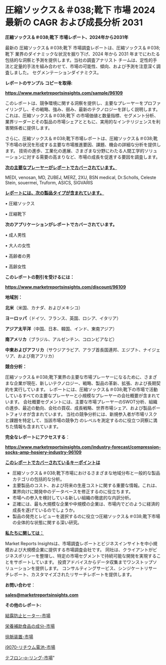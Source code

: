 # 圧縮ソックス＆＃038;靴下 市場 2024 最新の CAGR および成長分析 2031

<strong>圧縮ソックス＆＃038;靴下 市場レポート、2024年から2031年</strong>

最新の 圧縮ソックス＆＃038;靴下 市場調査レポートは、圧縮ソックス＆＃038;靴下 業界のダイナミックな状況を掘り下げ、2024 年から 2031 年までにわたる包括的な洞察と予測を提供します。当社の調査アナリスト チームは、定性的手法と定量的手法を組み合わせて、市場の可能性、傾向、および予測を注意深く調査しました。 セグメンテーションダイナミクス。



<strong>レポートのサンプル コピーを取得:</strong> <a href=https://www.marketreportsinsights.com/sample/96109>

<strong><u>https://www.marketreportsinsights.com/sample/96109</u></strong></a>

このレポートは、競争環境に関する洞察を提供し、主要なプレーヤーをプロファイリングし、その戦略、強み、弱み、最新のテクノロジーを詳しく説明します。 これは、圧縮ソックス＆＃038;靴下 の市場価値と数量指標、セグメント分析、業界リーダーとその製品の市場シェアとともに、実用的なインテリジェンスを利害関係者に提供します。

さらに、圧縮ソックス＆＃038;靴下市場レポートは、圧縮ソックス＆＃038;靴下市場の状況を形成する主要な市場推進要因、課題、機会の詳細な分析を提供します。 技術の進歩、工業化の進展、さまざまな分野にわたる人間工学的ソリューションに対する需要の高まりなど、市場の成長を促進する要因を調査します。



<strong><u>次の主要なプレーヤーがレポートでカバーされています。</u></strong>

MEDI, venosan, MD, ZUBEJ, MERZ, 2XU, BSN medical, Dr.Scholls, Celeste Stein, souermei, Truform, ASICS, SIGVARIS



<strong><u><b>レポートには、次の製品タイプが含まれています。</b></u></strong>

• 圧縮ソックス

• 圧縮靴下



<strong><b>次のアプリケーションがレポートでカバーされています。</b></strong>

• 成人男性

• 大人の女性

• 高齢者の男

• 高齢女性



<strong><b>このレポートの割引を受けるには：</b></strong><a href=https://www.marketreportsinsights.com/discount/96109>

<strong><u>https://www.marketreportsinsights.com/discount/96109</u></strong></a>



<strong>地域別：</strong>



<strong>北米</strong>（米国、カナダ、およびメキシコ）



<strong>ヨーロッパ</strong>（ドイツ、フランス、英国、ロシア、イタリア）



<strong>アジア太平洋</strong>（中国、日本、韓国、インド、東南アジア）



<strong>南アメリカ</strong>（ブラジル、アルゼンチン、コロンビアなど）



<strong>中東およびアフリカ</strong>（サウジアラビア、アラブ首長国連邦、エジプト、ナイジェリア、および南アフリカ）



<strong>競合分析：</strong>

圧縮ソックス＆＃038;靴下業界の主要な市場プレーヤーになるために、さまざまな企業が現在、新しいテクノロジー、戦略、製品の革新、拡張、および長期契約を実行しています。 レポートには、圧縮ソックス＆＃038;靴下の市場で活動しているすべての主要なプレーヤーと小規模なプレーヤーの会社概要が含まれています。 会社概要セグメントには、主要な市場プレーヤーのSWOT分析、組織の進歩、最近の動向、会社の買収、成長戦略、世界市場シェア、および製品ポートフォリオが含まれています。 当社の競争分析には、新規参入者が市場リスクと課題を特定して、当該市場の競争力 のレベルを測定するのに役立つ洞察に満ちた情報も含まれています。



<strong>完全なレポートにアクセスする</strong>：

<a href=https://www.marketreportsinsights.com/industry-forecast/compression-socks-amp-hosiery-industry-96109>

<strong><u>https://www.marketreportsinsights.com/industry-forecast/compression-socks-amp-hosiery-industry-96109</u></strong></a>



<strong><u><b>このレポートでカバーされているキーポイントは</b></u></strong>
<ul>
  <li>圧縮ソックス＆＃038;靴下市場におけるさまざまな地域分布と一般的な製品カテゴリの包括的な分析。</li>
  <li>主要製品のコスト、および将来の生産コストに関する重要な情報。これは、業界向けに開発中のデータベースを修正するのに役立ちます。</li>
  <li>市場への参入を検討している新しい組織の徹底的な内訳分析。</li>
  <li>正確には、最も大規模な企業や中規模の企業は、市場内でどのように経済的成長を遂げているのでしょうか。</li>
  <li>製品の発売とレビューを選択するのに役立つ圧縮ソックス＆＃038;靴下市場の全体的な状態に関する深い研究。</li>
</ul>


<strong><u><b>私たちに関しては：</b></u></strong>

Market Reports Insightsは、市場調査レポートとビジネスインサイトを中小規模および大規模企業に提供する市場調査会社です。 同社は、クライアントがビジネスポリシーを整理し、特定の市場セグメントで持続可能な開発を実現することをサポートしています。 投資アドバイスからデータ収集までワンストップソリューションを提供します。 コンサルティングサービス、シンジケートリサーチレポート、カスタマイズされたリサーチレポートを提供します。



<strong><b>お問い合わせ</b></strong>：

<a href=mailto:sales@marketreportsinsights.com>

<strong><u>sales@marketreportsinsights.com</u></strong></a>



<strong>その他のレポート:</strong>

<a href=https://www.linkedin.com/pulse/結露防止ヒーター-市場-2023-総利益と主要ベンダー-2030-data-dive-discoveries-24-analysis-8bmxf/>結露防止ヒーター-市場</a>

<a href=https://www.linkedin.com/pulse/栄養補助食品の成分-市場-2023-swot-分析と最新イノベーション-idjbf/>栄養補助食品の成分-市場</a>

<a href=https://www.linkedin.com/pulse/徐脈装置-市場-2030-年までの需要に焦点を当てた-2023-年調査レポート-ehnpf/>徐脈装置-市場</a>

<a href=https://www.linkedin.com/pulse/i9070-リチウム電池-市場-2023-競争分析と事業成長-2030-uzknf/>i9070-リチウム電池-市場</a>

<a href=https://www.linkedin.com/pulse/テフロン-o-リング-市場-2023-競争分析と事業成長-2030-pr-news-hub-dvhif/>テフロン-o-リング-市場</a>"
